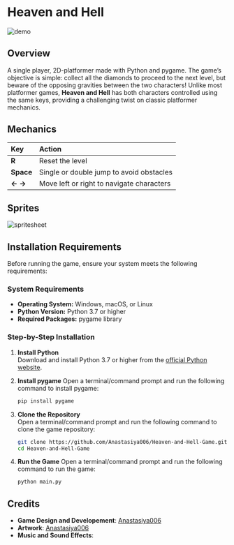 # Heaven and Hell
![demo](https://github.com/user-attachments/assets/e459f390-05a0-4f12-b996-2f5e5a17950c)

## Overview
A single player, 2D-platformer made with Python and pygame. The game’s objective is simple: collect all the diamonds to proceed to the next level, but beware of the opposing gravities between the two characters! Unlike most platformer games, **Heaven and Hell** has both characters controlled using the same keys, providing a challenging twist on classic platformer mechanics.

## Mechanics
 Key         | Action                                      |
|:-----------|:--------------------------------------------|
| **R**      | Reset the level                             |
| **Space**  | Single or double jump to avoid obstacles    |
| **←  →**   | Move left or right to navigate characters   |

## Sprites
![spritesheet](https://github.com/user-attachments/assets/62f0f523-67ab-4608-86d0-fda740ec5af0)

## Installation Requirements

Before running the game, ensure your system meets the following requirements:

### System Requirements
- **Operating System:** Windows, macOS, or Linux
- **Python Version:** Python 3.7 or higher
- **Required Packages:** pygame library

### Step-by-Step Installation

1. **Install Python**  
   Download and install Python 3.7 or higher from the [official Python website](https://www.python.org/downloads/).
   
2. **Install pygame**
   Open a terminal/command prompt and run the following command to install pygame:
   ```bash
   pip install pygame
   
3. **Clone the Repository**  
   Open a terminal/command prompt and run the following command to clone the game repository:  
   ```bash
   git clone https://github.com/Anastasiya006/Heaven-and-Hell-Game.git
   cd Heaven-and-Hell-Game
   
4. **Run the Game**
   Open a terminal/command prompt and run the following command to run the game:
   ```bash
   python main.py  

## Credits
- **Game Design and Developement**: [Anastasiya006](https://github.com/Anastasiya006)
- **Artwork**: [Anastasiya006](https://github.com/Anastasiya006)
- **Music and Sound Effects**: 
